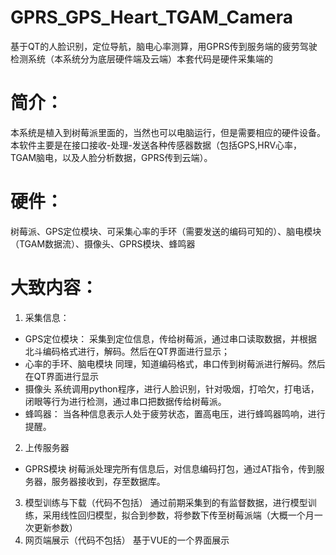 # GPRS_GPS_Heart_TGAM_Camera
基于QT的人脸识别，定位导航，脑电心率测算，用GPRS传到服务端的疲劳驾驶检测系统（本系统分为底层硬件端及云端）本套代码是硬件采集端的

# 简介：
本系统是植入到树莓派里面的，当然也可以电脑运行，但是需要相应的硬件设备。本软件主要是在接口接收-处理-发送各种传感器数据（包括GPS,HRV心率，TGAM脑电，以及人脸分析数据，GPRS传到云端）。

# 硬件：
树莓派、GPS定位模块、可采集心率的手环（需要发送的编码可知的）、脑电模块（TGAM数据流）、摄像头、GPRS模块、蜂鸣器

# 大致内容：
1. 采集信息：
- GPS定位模块：
采集到定位信息，传给树莓派，通过串口读取数据，并根据北斗编码格式进行，解码。然后在QT界面进行显示；
- 心率的手环、脑电模块
同理，知道编码格式，串口传到树莓派进行解码。然后在QT界面进行显示
- 摄像头
系统调用python程序，进行人脸识别，针对吸烟，打哈欠，打电话，闭眼等行为进行检测，通过串口把数据传给树莓派。
- 蜂鸣器：
当各种信息表示人处于疲劳状态，置高电压，进行蜂鸣器鸣响，进行提醒。
2. 上传服务器
- GPRS模块
树莓派处理完所有信息后，对信息编码打包，通过AT指令，传到服务器，服务器接收到，存至数据库。
3. 模型训练与下载（代码不包括）
通过前期采集到的有监督数据，进行模型训练，采用线性回归模型，拟合到参数，将参数下传至树莓派端（大概一个月一次更新参数）
4. 网页端展示（代码不包括）
基于VUE的一个界面展示





